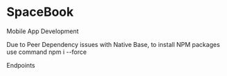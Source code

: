 # SpaceBook

Mobile App Development

Due to Peer Dependency issues with Native Base, to install NPM packages use command npm i --force

Endpoints

<!--

User Management

Complete: Create User (/user)
Complete: login (/login)
Complete: Logout (/logout)
Complete: Get user information (Post: /user/{user_id})
Complete: Update user information (Patch: /user/{user_id})
Complete: Get Profile Picture (Get: /user/{user_id}/photo)
Complete: Update Profile Picture (Post: /user/{user_id}/photo)

Friend Management

Complete: Get list of friends (Get: /user/{user_id}/friends)
Complete: Add friend (Post: /user/{user_id}/friends)
Complete: Get friend requests (/friendrequests)
Complete: Accept friend request (Post: /friendrequests/{user_id})
Complete: Reject friend request (Delete: /friendrequests/{user_id})
Complete: Find friends (/search)
Complete: Search Friends List
Complete: Make sure Pagination Works

Post Management

Complete: Get list of posts (Get: /user/{user_id}/post)
TODO: Pagination
Complete: Add Post (Post: /user/{user_id}/post)
Complete: View single post (Get: /user/{user_id}/post/{post_id})
Complete: Delete a post (Delete: /user/{user_id}/post/{post_id})
Complete: Update a post (Patch: /user/{user_id}/post/{post_id})
TODO: Like a post (Post: /user/{user_id}/post/{post_id}/like)
TODO: Remove a like (Delete: /user/{user_id}/post/{post_id}/like)

Extension

TODO: Save post as a draft
TODO: Schedule draft posts

-->
